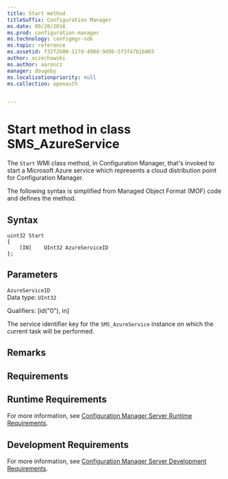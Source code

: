 ```yaml
---
title: Start method
titleSuffix: Configuration Manager
ms.date: 09/20/2016
ms.prod: configuration-manager
ms.technology: configmgr-sdk
ms.topic: reference
ms.assetid: f32f2b00-117d-498d-9d9b-5f3f47b1b865
author: aczechowski
ms.author: aaroncz
manager: dougeby
ms.localizationpriority: null
ms.collection: openauth


---
```


# Start method in class SMS_AzureService

The `Start` WMI class method, in Configuration Manager, that's invoked to start a Microsoft Azure service which represents a cloud distribution point for Configuration Manager.  

The following syntax is simplified from Managed Object Format (MOF) code and defines the method.  

## Syntax  

```  
uint32 Start   
{  
    [IN]    UInt32 AzureServiceID  
};  
```  

## Parameters  
 `AzureServiceID`  
 Data type: `UInt32`  

 Qualifiers: [id("0"), in]  

 The service identifier key for the `SMS_AzureService` instance on which the current task will be performed.  

## Remarks  

## Requirements  

## Runtime Requirements  
 For more information, see [Configuration Manager Server Runtime Requirements](../../../../../develop/core/reqs/server-runtime-requirements.md).  

## Development Requirements  
 For more information, see [Configuration Manager Server Development Requirements](../../../../../develop/core/reqs/server-development-requirements.md).
